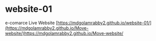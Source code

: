 # website-01
e-comarce
Live Website
[https://mdgolamrabby2.github.io/website-01/](https://mdgolamrabby2.github.io/Move-website/)https://mdgolamrabby2.github.io/Move-website/
